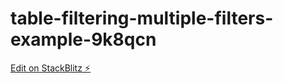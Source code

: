 # table-filtering-multiple-filters-example-9k8qcn

[Edit on StackBlitz ⚡️](https://stackblitz.com/edit/table-filtering-multiple-filters-example-9k8qcn)